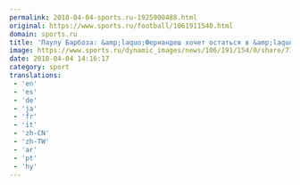 ```yaml
---
permalink: 2018-04-04-sports.ru-1925900488.html
original: https://www.sports.ru/football/1061911540.html
domain: sports.ru
title: 'Паулу Барбоза: &amp;laquo;Фернандеш хочет остаться в &amp;laquo;Локомотиве&amp;raquo;'
image: https://www.sports.ru/dynamic_images/news/106/191/154/0/share/77be06.png
date: 2018-04-04 14:16:17
category: sport
translations: 
 - 'en'
 - 'es'
 - 'de'
 - 'ja'
 - 'fr'
 - 'it'
 - 'zh-CN'
 - 'zh-TW'
 - 'ar'
 - 'pt'
 - 'hy'
---
```


